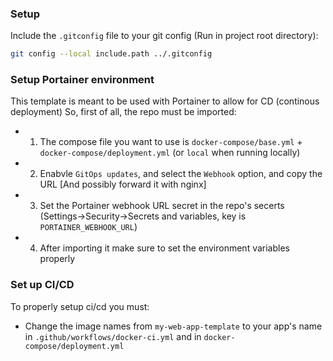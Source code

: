 ### Setup
Include the `.gitconfig` file to your git config (Run in project root directory):
```sh
git config --local include.path ../.gitconfig
```

### Setup Portainer environment
This template is meant to be used with Portainer to allow for CD (continous deployment)
So, first of all, the repo must be imported:
- 1. The compose file you want to use is `docker-compose/base.yml` + `docker-compose/deployment.yml` (or `local` when running locally)
- 2. Enabvle `GitOps updates`, and select the `Webhook` option, and copy the URL [And possibly forward it with nginx]
- 3. Set the Portainer webhook URL secret in the repo's secerts (Settings->Security->Secrets and variables, key is `PORTAINER_WEBHOOK_URL`)
- 4. After importing it make sure to set the environment variables properly

### Set up CI/CD
To properly setup ci/cd you must:
- Change the image names from `my-web-app-template` to your app's name in `.github/workflows/docker-ci.yml` and in `docker-compose/deployment.yml`
